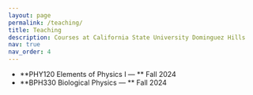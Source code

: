 ```yaml
---
layout: page
permalink: /teaching/
title: Teaching
description: Courses at California State University Dominguez Hills
nav: true
nav_order: 4
---
```


- **PHY120 Elements of Physics I — ** Fall 2024
- **BPH330 Biological Physics — ** Fall 2024
